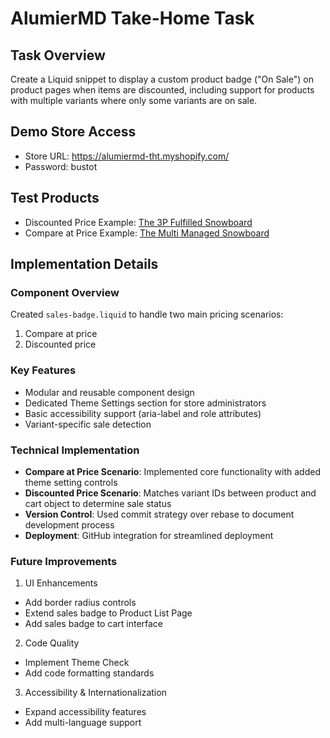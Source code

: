 # AlumierMD Take-Home Task

## Task Overview
Create a Liquid snippet to display a custom product badge ("On Sale") on product pages when items are discounted, including support for products with multiple variants where only some variants are on sale.

## Demo Store Access
- Store URL: https://alumiermd-tht.myshopify.com/
- Password: bustot

## Test Products
- Discounted Price Example: [The 3P Fulfilled Snowboard](https://alumiermd-tht.myshopify.com/products/the-3p-fulfilled-snowboard?variant=50337148436810)
- Compare at Price Example: [The Multi Managed Snowboard](https://alumiermd-tht.myshopify.com/products/the-multi-managed-snowboard?variant=50335187763530)

## Implementation Details

### Component Overview
Created `sales-badge.liquid` to handle two main pricing scenarios:
1. Compare at price
2. Discounted price

### Key Features
- Modular and reusable component design
- Dedicated Theme Settings section for store administrators
- Basic accessibility support (aria-label and role attributes)
- Variant-specific sale detection

### Technical Implementation
- **Compare at Price Scenario**: Implemented core functionality with added theme setting controls
- **Discounted Price Scenario**: Matches variant IDs between product and cart object to determine sale status
- **Version Control**: Used commit strategy over rebase to document development process
- **Deployment**: GitHub integration for streamlined deployment

### Future Improvements
1. UI Enhancements
  - Add border radius controls
  - Extend sales badge to Product List Page 
  - Add sales badge to cart interface

2. Code Quality
  - Implement Theme Check
  - Add code formatting standards

3. Accessibility & Internationalization
  - Expand accessibility features
  - Add multi-language support
